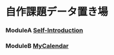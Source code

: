 # 自作課題データ置き場

### ModuleA [Self-Introduction](MyComp/ModuleA)

### ModuleB [MyCalendar](MyComp/ModuleB)
